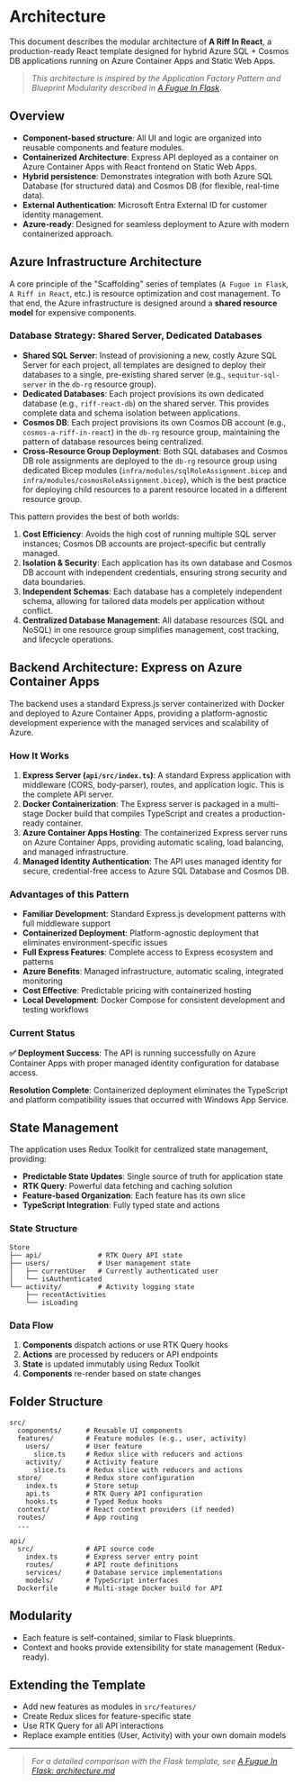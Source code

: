 # Architecture

This document describes the modular architecture of **A Riff In React**, a production-ready React template designed for hybrid Azure SQL + Cosmos DB applications running on Azure Container Apps and Static Web Apps.

> _This architecture is inspired by the Application Factory Pattern and Blueprint Modularity described in [A Fugue In Flask](https://github.com/HarryJamesGreenblatt/A-Fugue-In-Flask)._

## Overview

- **Component-based structure**: All UI and logic are organized into reusable components and feature modules.
- **Containerized Architecture**: Express API deployed as a container on Azure Container Apps with React frontend on Static Web Apps.
- **Hybrid persistence**: Demonstrates integration with both Azure SQL Database (for structured data) and Cosmos DB (for flexible, real-time data).
- **External Authentication**: Microsoft Entra External ID for customer identity management.
- **Azure-ready**: Designed for seamless deployment to Azure with modern containerized approach.

## Azure Infrastructure Architecture

A core principle of the "Scaffolding" series of templates (`A Fugue in Flask`, `A Riff in React`, etc.) is resource optimization and cost management. To that end, the Azure infrastructure is designed around a **shared resource model** for expensive components.

### Database Strategy: Shared Server, Dedicated Databases

- **Shared SQL Server**: Instead of provisioning a new, costly Azure SQL Server for each project, all templates are designed to deploy their databases to a single, pre-existing shared server (e.g., `sequitur-sql-server` in the `db-rg` resource group).
- **Dedicated Databases**: Each project provisions its own dedicated database (e.g., `riff-react-db`) on the shared server. This provides complete data and schema isolation between applications.
- **Cosmos DB**: Each project provisions its own Cosmos DB account (e.g., `cosmos-a-riff-in-react`) in the `db-rg` resource group, maintaining the pattern of database resources being centralized.
- **Cross-Resource Group Deployment**: Both SQL databases and Cosmos DB role assignments are deployed to the `db-rg` resource group using dedicated Bicep modules (`infra/modules/sqlRoleAssignment.bicep` and `infra/modules/cosmosRoleAssignment.bicep`), which is the best practice for deploying child resources to a parent resource located in a different resource group.

This pattern provides the best of both worlds:
1.  **Cost Efficiency**: Avoids the high cost of running multiple SQL server instances; Cosmos DB accounts are project-specific but centrally managed.
2.  **Isolation & Security**: Each application has its own database and Cosmos DB account with independent credentials, ensuring strong security and data boundaries.
3.  **Independent Schemas**: Each database has a completely independent schema, allowing for tailored data models per application without conflict.
4.  **Centralized Database Management**: All database resources (SQL and NoSQL) in one resource group simplifies management, cost tracking, and lifecycle operations.

## Backend Architecture: Express on Azure Container Apps

The backend uses a standard Express.js server containerized with Docker and deployed to Azure Container Apps, providing a platform-agnostic development experience with the managed services and scalability of Azure.

### How It Works

1.  **Express Server (`api/src/index.ts`)**: A standard Express application with middleware (CORS, body-parser), routes, and application logic. This is the complete API server.
2.  **Docker Containerization**: The Express server is packaged in a multi-stage Docker build that compiles TypeScript and creates a production-ready container.
3.  **Azure Container Apps Hosting**: The containerized Express server runs on Azure Container Apps, providing automatic scaling, load balancing, and managed infrastructure.
4.  **Managed Identity Authentication**: The API uses managed identity for secure, credential-free access to Azure SQL Database and Cosmos DB.

### Advantages of this Pattern

-   **Familiar Development**: Standard Express.js development patterns with full middleware support
-   **Containerized Deployment**: Platform-agnostic deployment that eliminates environment-specific issues
-   **Full Express Features**: Complete access to Express ecosystem and patterns
-   **Azure Benefits**: Managed infrastructure, automatic scaling, integrated monitoring
-   **Cost Effective**: Predictable pricing with containerized hosting
-   **Local Development**: Docker Compose for consistent development and testing workflows

### Current Status

**✅ Deployment Success**: The API is running successfully on Azure Container Apps with proper managed identity configuration for database access.

**Resolution Complete**: Containerized deployment eliminates the TypeScript and platform compatibility issues that occurred with Windows App Service.

## State Management

The application uses Redux Toolkit for centralized state management, providing:

- **Predictable State Updates**: Single source of truth for application state
- **RTK Query**: Powerful data fetching and caching solution
- **Feature-based Organization**: Each feature has its own slice
- **TypeScript Integration**: Fully typed state and actions

### State Structure

```
Store
├── api/              # RTK Query API state
├── users/            # User management state
│   ├── currentUser   # Currently authenticated user
│   └── isAuthenticated
└── activity/         # Activity logging state
    ├── recentActivities
    └── isLoading
```

### Data Flow

1. **Components** dispatch actions or use RTK Query hooks
2. **Actions** are processed by reducers or API endpoints
3. **State** is updated immutably using Redux Toolkit
4. **Components** re-render based on state changes

## Folder Structure

```
src/
  components/      # Reusable UI components
  features/        # Feature modules (e.g., user, activity)
    users/         # User feature
      slice.ts     # Redux slice with reducers and actions
    activity/      # Activity feature  
      slice.ts     # Redux slice with reducers and actions
  store/           # Redux store configuration
    index.ts       # Store setup
    api.ts         # RTK Query API configuration
    hooks.ts       # Typed Redux hooks
  context/         # React context providers (if needed)
  routes/          # App routing
  ...

api/
  src/             # API source code
    index.ts       # Express server entry point
    routes/        # API route definitions
    services/      # Database service implementations
    models/        # TypeScript interfaces
  Dockerfile       # Multi-stage Docker build for API
```

## Modularity

- Each feature is self-contained, similar to Flask blueprints.
- Context and hooks provide extensibility for state management (Redux-ready).

## Extending the Template

- Add new features as modules in `src/features/`
- Create Redux slices for feature-specific state
- Use RTK Query for all API interactions
- Replace example entities (User, Activity) with your own domain models

---

> _For a detailed comparison with the Flask template, see [A Fugue In Flask: architecture.md](https://github.com/HarryJamesGreenblatt/A-Fugue-In-Flask/blob/main/docs/architecture.md)_

